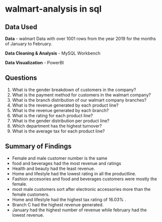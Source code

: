 # walmart-analysis in sql
## Data Used

**Data** - walmart Data with over 1001 rows from the year 2019 for the months of January to February.

**Data Cleaning & Analysis** - MySQL Workbench

**Data Visualization** - PowerBI

## Questions

1. What is the gender breakdown of customers in the company?
2. What is the payment method for customers in the walmart company?
3. What is the branch distribution of our walmart company branches?
4. What is the revenue generated by each product line?
5. What is the revenue generated by each branch?
6. What is the rating for each product line?
7. What is the gender distribution per product line?
8. Which department has the highest turnover?
9. What is the average tax for each product line?


## Summary of Findings
 - Female and male customer number is the same
 - food and beverages had the most revenue and ratings
 - Health and beauty had the least revenue.
 - Home and lifestyle had the lowest rating in all the productline.
 - Fashion accesories and food and beverages customers were mostly the female.
 - most male customers sort after electronic accessories more than the female customers.
 - Home and lifestyle had the highest tax rating of 16.03% .
 - Branch C had the highest revenue generated.
 - January had the highest number of revenue while february had the lowest revenue.
